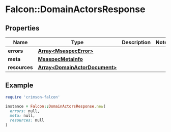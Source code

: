 # Falcon::DomainActorsResponse

## Properties

| Name | Type | Description | Notes |
| ---- | ---- | ----------- | ----- |
| **errors** | [**Array&lt;MsaspecError&gt;**](MsaspecError.md) |  |  |
| **meta** | [**MsaspecMetaInfo**](MsaspecMetaInfo.md) |  |  |
| **resources** | [**Array&lt;DomainActorDocument&gt;**](DomainActorDocument.md) |  |  |

## Example

```ruby
require 'crimson-falcon'

instance = Falcon::DomainActorsResponse.new(
  errors: null,
  meta: null,
  resources: null
)
```


